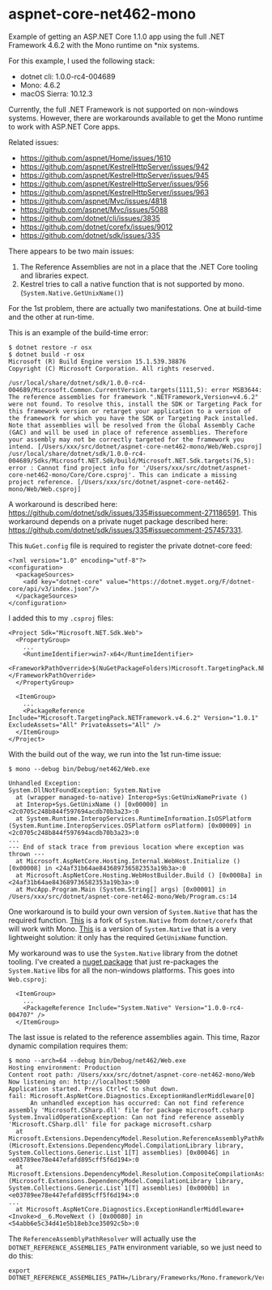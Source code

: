 # aspnet-core-net462-mono
Example of getting an ASP.NET Core 1.1.0 app using the full .NET Framework 4.6.2 
with the Mono runtime on *nix systems.

For this example, I used the following stack:

* dotnet cli: 1.0.0-rc4-004689
* Mono: 4.6.2
* macOS Sierra: 10.12.3

Currently, the full .NET Framework is not supported on non-windows systems.
However, there are workarounds available to get the Mono runtime to work with ASP.NET Core apps.

Related issues:

* <https://github.com/aspnet/Home/issues/1610>
* <https://github.com/aspnet/KestrelHttpServer/issues/942>
* <https://github.com/aspnet/KestrelHttpServer/issues/945>
* <https://github.com/aspnet/KestrelHttpServer/issues/956>
* <https://github.com/aspnet/KestrelHttpServer/issues/963>
* <https://github.com/aspnet/Mvc/issues/4818>
* <https://github.com/aspnet/Mvc/issues/5088>
* <https://github.com/dotnet/cli/issues/3835>
* <https://github.com/dotnet/corefx/issues/9012>
* <https://github.com/dotnet/sdk/issues/335>

There appears to be two main issues:

1. The Reference Assemblies are not in a place that the .NET Core tooling and libraries expect.
1. Kestrel tries to call a native function that is not supported by mono. (`System.Native.GetUnixName()`)

For the 1st problem, there are actually two manifestations. One at build-time and the other at run-time.

This is an example of the build-time error:

```
$ dotnet restore -r osx
$ dotnet build -r osx
Microsoft (R) Build Engine version 15.1.539.38876
Copyright (C) Microsoft Corporation. All rights reserved.

/usr/local/share/dotnet/sdk/1.0.0-rc4-004689/Microsoft.Common.CurrentVersion.targets(1111,5): error MSB3644: The reference assemblies for framework ".NETFramework,Version=v4.6.2" were not found. To resolve this, install the SDK or Targeting Pack for this framework version or retarget your application to a version of the framework for which you have the SDK or Targeting Pack installed. Note that assemblies will be resolved from the Global Assembly Cache (GAC) and will be used in place of reference assemblies. Therefore your assembly may not be correctly targeted for the framework you intend. [/Users/xxx/src/dotnet/aspnet-core-net462-mono/Web/Web.csproj]
/usr/local/share/dotnet/sdk/1.0.0-rc4-004689/Sdks/Microsoft.NET.Sdk/build/Microsoft.NET.Sdk.targets(76,5): error : Cannot find project info for '/Users/xxx/src/dotnet/aspnet-core-net462-mono/Core/Core.csproj'. This can indicate a missing project reference. [/Users/xxx/src/dotnet/aspnet-core-net462-mono/Web/Web.csproj]
```

A workaround is described here: <https://github.com/dotnet/sdk/issues/335#issuecomment-271186591>.
This workaround depends on a private nuget package described here: <https://github.com/dotnet/sdk/issues/335#issuecomment-257457331>.

This `NuGet.config` file is required to register the private dotnet-core feed:

```
<?xml version="1.0" encoding="utf-8"?>
<configuration>
  <packageSources>
    <add key="dotnet-core" value="https://dotnet.myget.org/F/dotnet-core/api/v3/index.json"/>
  </packageSources>
</configuration>
```

I added this to my `.csproj` files:

```
<Project Sdk="Microsoft.NET.Sdk.Web">
  <PropertyGroup>
    ...
    <RuntimeIdentifier>win7-x64</RuntimeIdentifier>
    <FrameworkPathOverride>$(NuGetPackageFolders)Microsoft.TargetingPack.NETFramework.v4.6.2\1.0.1\lib\net462\</FrameworkPathOverride>
  </PropertyGroup>

  <ItemGroup>
    ...
    <PackageReference Include="Microsoft.TargetingPack.NETFramework.v4.6.2" Version="1.0.1" ExcludeAssets="All" PrivateAssets="All" />
  </ItemGroup>
</Project>

```

With the build out of the way, we run into the 1st run-time issue:

```
$ mono --debug bin/Debug/net462/Web.exe

Unhandled Exception:
System.DllNotFoundException: System.Native
  at (wrapper managed-to-native) Interop+Sys:GetUnixNamePrivate ()
  at Interop+Sys.GetUnixName () [0x00000] in <2c0705c248b844f597694acdb70b3a23>:0
  at System.Runtime.InteropServices.RuntimeInformation.IsOSPlatform (System.Runtime.InteropServices.OSPlatform osPlatform) [0x00009] in <2c0705c248b844f597694acdb70b3a23>:0
...
--- End of stack trace from previous location where exception was thrown ---
  at Microsoft.AspNetCore.Hosting.Internal.WebHost.Initialize () [0x00008] in <24af31b64ae843689736582353a19b3a>:0
  at Microsoft.AspNetCore.Hosting.WebHostBuilder.Build () [0x0008a] in <24af31b64ae843689736582353a19b3a>:0
  at MvcApp.Program.Main (System.String[] args) [0x00001] in /Users/xxx/src/dotnet/aspnet-core-net462-mono/Web/Program.cs:14
```

One workaround is to build your own version of `System.Native` that has the required function.
[This](https://github.com/borgdylan/corefx) is a fork of `System.Native` from `dotnet/corefx` that will work with Mono.
[This](https://github.com/Tragetaschen/libSystem.Native) is a version of `System.Native` that is a very lightweight solution: 
it only has the required `GetUnixName` function.

My workaround was to use the `System.Native` library from the dotnet tooling.
I've created a [nuget package](https://www.nuget.org/packages/System.Native/) that just re-packages the `System.Native` libs for all the non-windows platforms.
This goes into `Web.csproj`:

```
  <ItemGroup>
    ...
    <PackageReference Include="System.Native" Version="1.0.0-rc4-004707" />
  </ItemGroup>
```

The last issue is related to the reference assemblies again. 
This time, Razor dynamic compilation requires them:

```
$ mono --arch=64 --debug bin/Debug/net462/Web.exe
Hosting environment: Production
Content root path: /Users/xxx/src/dotnet/aspnet-core-net462-mono/Web
Now listening on: http://localhost:5000
Application started. Press Ctrl+C to shut down.
fail: Microsoft.AspNetCore.Diagnostics.ExceptionHandlerMiddleware[0]
      An unhandled exception has occurred: Can not find reference assembly 'Microsoft.CSharp.dll' file for package microsoft.csharp
System.InvalidOperationException: Can not find reference assembly 'Microsoft.CSharp.dll' file for package microsoft.csharp
  at Microsoft.Extensions.DependencyModel.Resolution.ReferenceAssemblyPathResolver.TryResolveAssemblyPaths (Microsoft.Extensions.DependencyModel.CompilationLibrary library, System.Collections.Generic.List`1[T] assemblies) [0x00046] in <e03789ee78e447efafd895cff5f6d194>:0
  at Microsoft.Extensions.DependencyModel.Resolution.CompositeCompilationAssemblyResolver.TryResolveAssemblyPaths (Microsoft.Extensions.DependencyModel.CompilationLibrary library, System.Collections.Generic.List`1[T] assemblies) [0x0000b] in <e03789ee78e447efafd895cff5f6d194>:0
...
  at Microsoft.AspNetCore.Diagnostics.ExceptionHandlerMiddleware+<Invoke>d__6.MoveNext () [0x00080] in <54abb6e5c34d41e5b18eb3ce35092c5b>:0
```

The `ReferenceAssemblyPathResolver` will actually use the `DOTNET_REFERENCE_ASSEMBLIES_PATH` environment variable, 
so we just need to do this:

```
export DOTNET_REFERENCE_ASSEMBLIES_PATH=/Library/Frameworks/Mono.framework/Versions/Current/lib/mono/4.5
```


